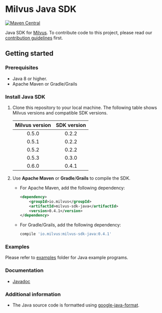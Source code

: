 # Milvus Java SDK

[![Maven Central](https://img.shields.io/maven-central/v/io.milvus/milvus-sdk-java.svg)](https://search.maven.org/artifact/io.milvus/milvus-sdk-java/)

Java SDK for [Milvus](https://github.com/milvus-io/milvus). To contribute code to this project, please read our [contribution guidelines](https://github.com/milvus-io/milvus/blob/master/CONTRIBUTING.md) first.

## Getting started

### Prerequisites

- Java 8 or higher.
- Apache Maven or Gradle/Grails

### Install Java SDK

1. Clone this repository to your local machine. The following table shows Milvus versions and compatible SDK versions.

    |Milvus version| SDK version|
    |:-----:|:-----:|
    | 0.5.0 | 0.2.2 | 
    | 0.5.1 | 0.2.2 | 
    | 0.5.2 | 0.2.2 | 
    | 0.5.3 | 0.3.0 | 
    | 0.6.0 | 0.4.1 | 

2. Use **Apache Maven** or **Gradle**/**Grails** to compile the SDK. 

    - For Apache Maven, add the following dependency:

        ```xml
        <dependency>
            <groupId>io.milvus</groupId>
            <artifactId>milvus-sdk-java</artifactId>
            <version>0.4.1</version>
        </dependency>
        ```

    - For Gradle/Grails, add the following dependency:

        ```gradle
        compile 'io.milvus:milvus-sdk-java:0.4.1'
        ```

### Examples

Please refer to [examples](https://github.com/milvus-io/milvus-sdk-java/tree/master/examples) folder for Java example programs.

### Documentation

- [Javadoc](https://milvus-io.github.io/milvus-sdk-java/javadoc/index.html)

### Additional information

- The Java source code is formatted using [google-java-format](https://github.com/google/google-java-format).
